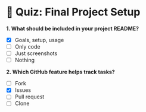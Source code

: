 # 🧠 Quiz: Final Project Setup

**1. What should be included in your project README?**

- [x] Goals, setup, usage  
- [ ] Only code  
- [ ] Just screenshots  
- [ ] Nothing

**2. Which GitHub feature helps track tasks?**

- [ ] Fork  
- [x] Issues  
- [ ] Pull request  
- [ ] Clone
